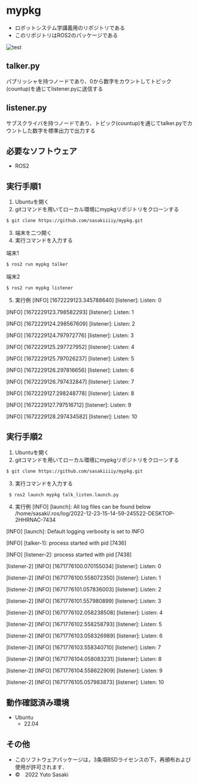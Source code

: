 # mypkg
* ロボットシステム学講義用のリポジトリである
* このリポジトリはROS2のパッケージである

![test](https://github.com/sasakiiiiy/mypkg/actions/workflows/test.yml/badge.svg)
## talker.py
パブリッシャを持つノードであり、0から数字をカウントしてトピック(countup)を通じてlistener.pyに送信する
## listener.py
サブスクライバを持つノードであり、トピック(countup)を通じてtalker.pyでカウントした数字を標準出力で出力する
## 必要なソフトウェア
* ROS2
## 実行手順1
1. Ubuntuを開く
2. gitコマンドを用いてローカル環境にmypkgリポジトリをクローンする
```bash
$ git clone https://github.com/sasakiiiiy/mypkg.git
```
3. 端末を二つ開く
4. 実行コマンドを入力する

端末1
```bash
$ ros2 run mypkg talker　
```
端末2
```bash
$ ros2 run mypkg listener　
```

5. 実行例
[INFO] [1672229123.345788640] [listener]: Listen: 0

[INFO] [1672229123.798582293] [listener]: Listen: 1

[INFO] [1672229124.298567609] [listener]: Listen: 2

[INFO] [1672229124.797972776] [listener]: Listen: 3

[INFO] [1672229125.297727952] [listener]: Listen: 4

[INFO] [1672229125.797026237] [listener]: Listen: 5

[INFO] [1672229126.297816656] [listener]: Listen: 6

[INFO] [1672229126.797432847] [listener]: Listen: 7

[INFO] [1672229127.298248778] [listener]: Listen: 8

[INFO] [1672229127.797516712] [listener]: Listen: 9

[INFO] [1672229128.297434582] [listener]: Listen: 10

## 実行手順2
1. Ubuntuを開く
2. gitコマンドを用いてローカル環境にmypkgリポジトリをクローンする
```bash
$ git clone https://github.com/sasakiiiiy/mypkg.git
```
3. 実行コマンドを入力する
```bash
 $ ros2 launch mypkg talk_listen.launch.py
```
4. 実行例
[INFO] [launch]: All log files can be found below /home/sasaki/.ros/log/2022-12-23-15-14-59-245522-DESKTOP-2HHRNAC-7434

[INFO] [launch]: Default logging verbosity is set to INFO

[INFO] [talker-1]: process started with pid [7436]

[INFO] [listener-2]: process started with pid [7438]

[listener-2] [INFO] [1671776100.070155034] [listener]: Listen: 0

[listener-2] [INFO] [1671776100.558072350] [listener]: Listen: 1

[listener-2] [INFO] [1671776101.057836003] [listener]: Listen: 2

[listener-2] [INFO] [1671776101.557980899] [listener]: Listen: 3

[listener-2] [INFO] [1671776102.058238508] [listener]: Listen: 4

[listener-2] [INFO] [1671776102.558258793] [listener]: Listen: 5

[listener-2] [INFO] [1671776103.058326989] [listener]: Listen: 6

[listener-2] [INFO] [1671776103.558340710] [listener]: Listen: 7

[listener-2] [INFO] [1671776104.058083231] [listener]: Listen: 8

[listener-2] [INFO] [1671776104.558622909] [listener]: Listen: 9

[listener-2] [INFO] [1671776105.057983873] [listener]: Listen: 10
## 動作確認済み環境
* Ubuntu
  * 22.04
## その他
* このソフトウェアパッケージは，3条項BSDライセンスの下，再頒布および使用が許可されます．
* ©　2022 Yuto Sasaki
